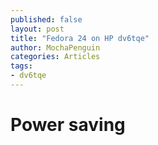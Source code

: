 ```yaml
---
published: false
layout: post
title: "Fedora 24 on HP dv6tqe"
author: MochaPenguin
categories: Articles
tags:
- dv6tqe
---
```


# Power saving
